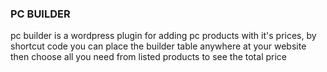 ### PC BUILDER
pc builder is a wordpress plugin for adding pc products with it's prices, by shortcut code you can place the builder table anywhere at your website then choose all you need from listed products to see the total price
